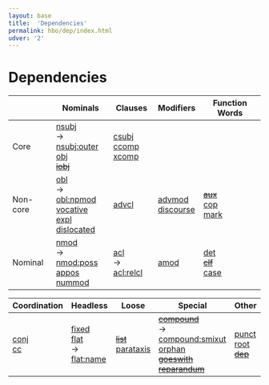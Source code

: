 ```yaml
---
layout: base
title:  'Dependencies'
permalink: hbo/dep/index.html
udver: '2'
---
```


# Dependencies

|   | Nominals | Clauses | Modifiers | Function Words |
|---|----------|---------|-----------|----------------|
| Core | [nsubj]()<br/>→ [nsubj:outer]()<br/>[obj]()<br/>~~[iobj]()~~ | [csubj]()<br/>[ccomp]()<br/>[xcomp]() | | |
| Non-core | [obl]()<br/>→ [obl:npmod]()<br/>[vocative]()<br/>[expl]()<br/>[dislocated]() | [advcl]() | [advmod]()<br/>[discourse]() | ~~[aux]()~~<br/>[cop]()<br/>[mark]() |
| Nominal | [nmod]()<br/>→ [nmod:poss]()<br/>[appos]()<br/>[nummod]() | [acl]()<br/>→ [acl:relcl]() | [amod]() | [det]()<br/>~~[clf]()~~<br/>[case]() |

| Coordination | Headless | Loose | Special | Other |
|--------------|----------|-------|---------|-------|
| [conj]()<br/>[cc]() | [fixed]()<br/>[flat]()<br/>→ [flat:name]() | ~~[list]()~~<br/>[parataxis]() | ~~[compound]()~~<br/>→ [compound:smixut]()<br/>[orphan]()<br/>~~[goeswith]()~~<br/>~~[reparandum]()~~ | [punct]()<br/>[root]()<br/>~~[dep]()~~ |
